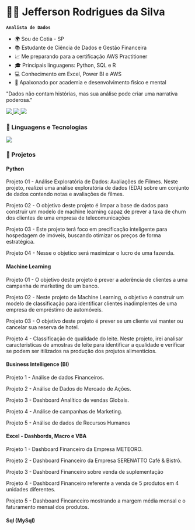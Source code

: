 #  👨‍💻  Jefferson Rodrigues da Silva

**`Analista de Dados`**

- 🌍 Sou de Cotia - SP
- 📚 Estudante de Ciência de Dados e Gestão Financeira
- 📈 Me preparando para a certificação AWS Practitioner
- 🎓 Principais linguagens: Python, SQL e R
- 💻 Conhecimento em Excel, Power BI e AWS
- 💪 Apaixonado por academia e desenvolvimento físico e mental

"Dados não contam histórias, mas sua análise pode criar uma narrativa poderosa."

<div>
  <span>
    <a href="https://www.linkedin.com/in/jefferson-rodrigues-da-silva" target="_blank">
      <img src="https://img.shields.io/badge/LinkedIn-0077B5?style=for-the-badge&logo=linkedin&logoColor=white" target="_blank" />
    </a>
  </span>
  <span>
    <a href="mailto:Jeehrodrigues2609@gmail.com">
      <img src="https://img.shields.io/badge/Gmail-D14836?style=for-the-badge&logo=gmail&logoColor=white" target="_blank" />
    </a>
  </span>
  <span>
    <a href="https://www.instagram.com/Bigjeeh/">
      <img src="https://img.shields.io/badge/Instagram-E4405F?style=for-the-badge&logo=instagram&logoColor=white" target="_blank" />
    </a>
  </span>
</div>



### 🤖 Linguagens e Tecnologias

  <img src="https://skillicons.dev/icons?i=python,mysql,r,github,aws" />
</p>

### 📂 Projetos

#### Python

Projeto 01 - Análise Exploratória de Dados: Avaliações de Filmes.
Neste projeto, realizei uma análise exploratória de dados (EDA) sobre um conjunto de dados contendo notas e avaliações de filmes.

Projeto 02 - O objetivo deste projeto é limpar a base de dados para construir um modelo de machine learning capaz de prever a taxa de churn dos clientes de uma empresa de telecomunicações

Projeto 03 - Este projeto terá foco em precificação inteligente para hospedagem de imóveis, buscando otimizar os preços de forma estratégica.

Projeto 04 - Nesse o objetico será maximizar o lucro de uma fazenda.

#### Machine Learning 
Projeto 01 - O objetivo deste projeto é prever a aderência de clientes a uma campanha de marketing de um banco.

Projeto 02 - Neste projeto de Machine Learning, o objetivo é construir um modelo de classificação para identificar clientes inadimplentes de uma empresa de empréstimo de automóveis.

Projeto 03 - O objetivo deste projeto é prever se um cliente vai manter ou cancelar sua reserva de hotel.

Projeto 4 - Classificação de qualidade do leite.
Neste projeto, irei analisar caracteristicas de amostras de leite para identificar a qualidade e verificar se podem ser itilizados na produção dos projutos alimenticios.

#### Business Intelligence (BI)

Projeto 1 - Análise de dados Financeiros.

Projeto 2 - Análise de Dados do Mercado de Ações.

Projeto 3 - Dashboard Analítico de vendas Globais.

Projeto 4 - Análise de campanhas de Marketing.

Projeto 5 - Análise de dados de Recursos Humanos

#### Excel - Dashbords, Macro e VBA

Projeto 1 - Dashboard Financeiro da Empresa METEORO.

Projeto 2 - Dashboard Financeiro da Empresa SERENATTO Café & Bistrô.

Projeto 3 - Dashboard Financeiro sobre venda de suplementação

Projeto 4 - Dashboard Financeiro referente a venda de 5 produtos em 4 unidades diferentes.

Projeto 5 - Dashboard Fincanceiro mostrando a margem média mensal e o faturamento mensal dos produtos.

#### Sql (MySql)

